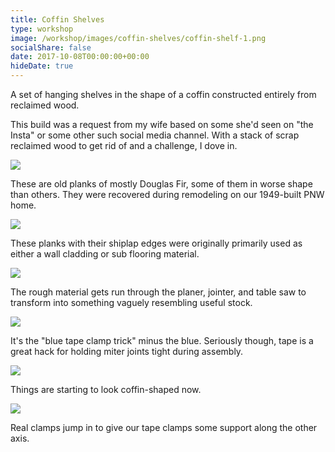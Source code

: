 ```yaml
---
title: Coffin Shelves
type: workshop
image: /workshop/images/coffin-shelves/coffin-shelf-1.png
socialShare: false
date: 2017-10-08T00:00:00+00:00
hideDate: true
---
```

A set of hanging shelves in the shape of a coffin constructed entirely from reclaimed wood.
<!--more-->

This build was a request from my wife based on some she'd seen on "the Insta" or some other such social media channel.
With a stack of scrap reclaimed wood to get rid of and a challenge, I dove in.

![](/workshop/images/coffin-shelves/coffin-shelves-1.png)

These are old planks of mostly Douglas Fir, some of them in worse shape than others.  They were recovered during remodeling on our 1949-built PNW home.  


![](/workshop/images/coffin-shelves/coffin-shelves-2.png)

These planks with their shiplap edges were originally primarily used as either a wall cladding or sub flooring material.

![](/workshop/images/coffin-shelves/coffin-shelves-3.png)

The rough material gets run through the planer, jointer, and table saw to transform into something vaguely resembling useful stock.

![](/workshop/images/coffin-shelves/coffin-shelves-4.png)

It's the "blue tape clamp trick" minus the blue.  Seriously though, tape is a great hack for holding miter joints tight during assembly.

![](/workshop/images/coffin-shelves/coffin-shelves-5.png)

Things are starting to look coffin-shaped now.

![](/workshop/images/coffin-shelves/coffin-shelves-6.png)

Real clamps jump in to give our tape clamps some support along the other axis.
